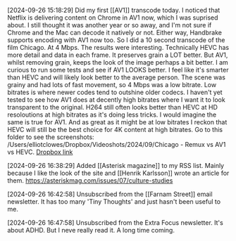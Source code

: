 [2024-09-26 15:18:29] Did my first [[AV1]] transcode today.
I noticed that Netflix is delivering content on Chrome in AV1 now, which I was suprised about. I still thought it was another year or so away, and I'm not sure if Chrome and the Mac can decode it natively or not. Either way, Handbrake supports encoding with AV1 now too. So I did a 10 second transcode of the film Chicago. At 4 Mbps. The results were interesting. Technically HEVC has more detail and data in each frame. It preserves grain a LOT better. But AV1, whilst removing grain, keeps the look of the image perhaps a bit better. I am curious to run some tests and see if AV1 LOOKS better. I feel like it's smarter than HEVC and will likely look better to the average person. The scene was grainy and had lots of fast movement, so 4 Mbps was a low bitrate. Low bitrates is where newer codes tend to outshine older codecs. I haven't yet tested to see how AV1 does at decently high bitrates where I want it to look transparent to the original. H264 still often looks better than HEVC at HD resoloutions at high bitrates as it's doing less tricks. I would imagine the same is true for AV1. And as great as it might be at low bitrates I reckon that HEVC will still be the best choice for 4K content at high bitrates. Go to this folder to see the screenshots: /Users/elliotclowes/Dropbox/Videoshots/2024/09/Chicago - Remux vs AV1 vs HEVC. [Dropbox link](https://www.dropbox.com/scl/fo/kjxog5hqxj5etpzkt312g/AAy-7NWjp0dyI1Vl97d28ZM?rlkey=z1z0ltqxxgqhznin4jugb1tui&st=1bb4g014&dl=0)

[2024-09-26 16:38:29] Added [[Asterisk magazine]] to my RSS list.
Mainly because I like the look of the site and [[Henrik Karlsson]] wrote an article for them. https://asteriskmag.com/issues/07/culture-studies

[2024-09-26 16:42:58] Unsubscribed from the [[Farnam Street]] email newsletter.
It has too many 'Tiny Thoughts' and just hasn't been useful to me.

[2024-09-26 16:47:58] Unsubscribed from the Extra Focus newsletter.
It's about ADHD. But I neve really read it. A long time coming.
